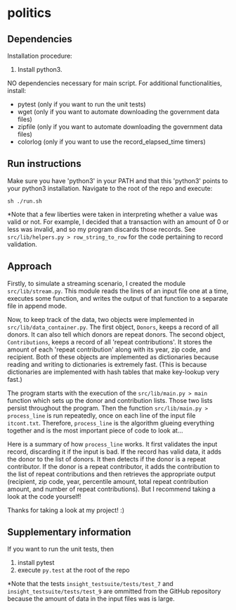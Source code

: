 # politics



## Dependencies
Installation procedure:

  1. Install python3.

NO dependencies necessary for main script.  For additional functionalities, install:
  * pytest (only if you want to run the unit tests)
  * wget (only if you want to automate downloading the government data files)
  * zipfile (only if you want to automate downloading the government data files)
  * colorlog (only if you want to use the record_elapsed_time timers)



## Run instructions

Make sure you have 'python3' in your PATH and that this 'python3' points to your python3 installation.  Navigate to the root of the repo and execute:

    sh ./run.sh

*Note that a few liberties were taken in interpreting whether a value was valid or not.  For example, I decided that a transaction with an amount of 0 or less was invalid, and so my program discards those records.  See `src/lib/helpers.py > row_string_to_row` for the code pertaining to record validation.



## Approach

Firstly, to simulate a streaming scenario, I created the module `src/lib/stream.py`.  This module reads the lines of an input file one at a time, executes some function, and writes the output of that function to a separate file in append mode.

Now, to keep track of the data, two objects were implemented in `src/lib/data_container.py`.  The first object, `Donors`, keeps a record of all donors.  It can also tell which donors are repeat donors.  The second object, `Contributions`, keeps a record of all 'repeat contributions'.  It stores the amount of each 'repeat contribution' along with its year, zip code, and recipient.  Both of these objects are implemented as dictionaries because reading and writing to dictionaries is extremely fast.  (This is because dictionaries are implemented with hash tables that make key-lookup very fast.)

The program starts with the execution of the `src/lib/main.py > main` function which sets up the donor and contribution lists.  Those two lists persist throughout the program.  Then the function `src/lib/main.py > process_line` is run repeatedly, once on each line of the input file `itcont.txt`.  Therefore, `process_line` is the algorithm glueing everything together and is the most important piece of code to look at...

Here is a summary of how `process_line` works.  It first validates the input record, discarding it if the input is bad.  If the record has valid data, it adds the donor to the list of donors.  It then detects if the donor is a repeat contributor.  If the donor is a repeat contributor, it adds the contribution to the list of repeat contributions and then retrieves the appropriate output (recipient, zip code, year, percentile amount, total repeat contribution amount, and number of repeat contributions).  But I recommend taking a look at the code yourself!

Thanks for taking a look at my project!  :)



## Supplementary information

If you want to run the unit tests, then
  1. install pytest
  2. execute `py.test` at the root of the repo

*Note that the tests `insight_testsuite/tests/test_7` and `insight_testsuite/tests/test_9` are ommitted from the GitHub repository because the amount of data in the input files was is large.

